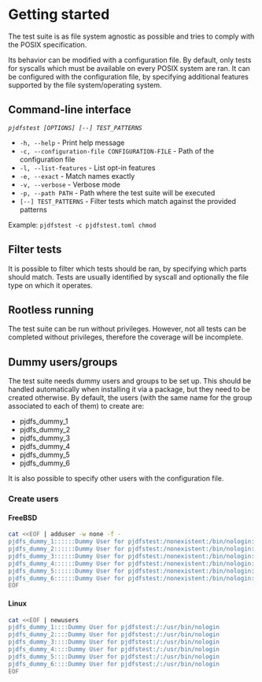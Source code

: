 # Getting started

The test suite is as file system agnostic as possible
and tries to comply with the POSIX specification.

Its behavior can be modified with a configuration file.
By default, only tests for syscalls which must be available on every POSIX system are ran.
It can be configured with the configuration file, by specifying additional features
supported by the file system/operating system.

## Command-line interface

*`pjdfstest [OPTIONS] [--] TEST_PATTERNS`*

* `-h, --help` - Print help message
* `-c, --configuration-file CONFIGURATION-FILE` - Path of the configuration file
* `-l, --list-features` - List opt-in features
* `-e, --exact` - Match names exactly
* `-v, --verbose` - Verbose mode
* `-p, --path PATH` - Path where the test suite will be executed
* `[--] TEST_PATTERNS` - Filter tests which match against the provided patterns

Example: `pjdfstest -c pjdfstest.toml chmod`

## Filter tests

It is possible to filter which tests should be ran, by specifying which parts should match.
Tests are usually identified by syscall and optionally the file type on which it operates.

## Rootless running

The test suite can be run without privileges.
However, not all tests can be completed without privileges,
therefore the coverage will be incomplete.

## Dummy users/groups

The test suite needs dummy users and groups to be set up. 
This should be handled automatically when installing it via a package,
but they need to be created otherwise.
By default, the users (with the same name for the group associated to each of them) to create are:

- pjdfs_dummy_1
- pjdfs_dummy_2
- pjdfs_dummy_3
- pjdfs_dummy_4
- pjdfs_dummy_5
- pjdfs_dummy_6

It is also possible to specify other users with the configuration file.

### Create users

#### FreeBSD

```bash
cat <<EOF | adduser -w none -f -
pjdfs_dummy_1::::::Dummy User for pjdfstest:/nonexistent:/bin/nologin:
pjdfs_dummy_2::::::Dummy User for pjdfstest:/nonexistent:/bin/nologin:
pjdfs_dummy_3::::::Dummy User for pjdfstest:/nonexistent:/bin/nologin:
pjdfs_dummy_4::::::Dummy User for pjdfstest:/nonexistent:/bin/nologin:
pjdfs_dummy_5::::::Dummy User for pjdfstest:/nonexistent:/bin/nologin:
pjdfs_dummy_6::::::Dummy User for pjdfstest:/nonexistent:/bin/nologin:
EOF
```

#### Linux

```bash
cat <<EOF | newusers
pjdfs_dummy_1::::Dummy User for pjdfstest:/:/usr/bin/nologin
pjdfs_dummy_2::::Dummy User for pjdfstest:/:/usr/bin/nologin
pjdfs_dummy_3::::Dummy User for pjdfstest:/:/usr/bin/nologin
pjdfs_dummy_4::::Dummy User for pjdfstest:/:/usr/bin/nologin
pjdfs_dummy_5::::Dummy User for pjdfstest:/:/usr/bin/nologin
pjdfs_dummy_6::::Dummy User for pjdfstest:/:/usr/bin/nologin
EOF
```
